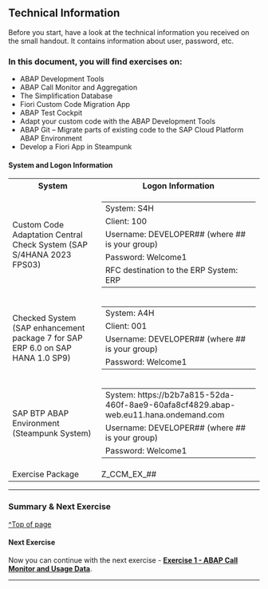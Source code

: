 
## Technical Information

<!-- Exercise Description -->
Before you start, have a look at the technical information you received on the small handout. It contains information about user, password, etc.


### In this document, you will find exercises on:
- ABAP Development Tools
- ABAP Call Monitor and Aggregation
- The Simplification Database
- Fiori Custom Code Migration App
- ABAP Test Cockpit
- Adapt your custom code with the ABAP Development Tools
- ABAP Git – Migrate parts of existing code to the SAP Cloud Platform ABAP Environment
- Develop a Fiori App in Steampunk

#### System and Logon Information

<table>
  <tr>
    <th>System</th>
    <th>Logon Information</th>
  </tr>
  <tr>
    <td>Custom Code Adaptation Central Check System (SAP S/4HANA 2023 FPS03)</td>
    <td>
      <table>
        <tr>
          <td>System: S4H</td>
        </tr>
        <tr>
          <td>Client: 100</td>
        </tr>
        </tr>
          <td>Username: DEVELOPER## (where ## is your group)</td>
        </tr>
        </tr>
          <td>Password: Welcome1</td>
        </tr>
        </tr>
          <td>RFC destination to the ERP System: ERP</td>
        </tr>
      </table>
    </td>
  </tr>
  <tr>
    <td>Checked System (SAP enhancement package 7 for SAP ERP 6.0 on SAP HANA 1.0 SP9)</td>
    <td>
      <table>
        <tr>
          <td>System: A4H</td>
        </tr>
        <tr>
          <td>Client: 001</td>
        </tr>
        </tr>
          <td>Username: DEVELOPER## (where ## is your group)</td>
        </tr>
        </tr>
          <td>Password: Welcome1</td>
        </tr>
      </table>
    </td>
  </tr>
  <tr>
    <td>SAP BTP ABAP Environment (Steampunk System)</td>
    <td>
      <table>
        <tr>
          <td>System: https://b2b7a815-52da-460f-8ae9-60afa8cf4829.abap-web.eu11.hana.ondemand.com</td>
        </tr>
        </tr>
          <td>Username: DEVELOPER## (where ## is your group)</td>
        </tr>
        </tr>
          <td>Password: Welcome1</td>
        </tr>
      </table>
    </td>
  </tr>
  <tr>
    <td>Exercise Package</td>
    <td>Z_CCM_EX_##</td>
  </tr>
</table>

---

### Summary & Next Exercise
[^Top of page](#)


#### Next Exercise
Now you can continue with the next exercise - **[Exercise 1 - ABAP Call Monitor and Usage Data](../ex1/README1.md)**.

---
